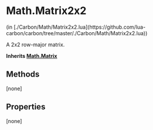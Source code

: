 <link href="../../style.css" rel="stylesheet" type="text/css"/>
<h1 class="class-title">Math.Matrix2x2</h1>
<span class="file-link">(in [./Carbon/Math/Matrix2x2.lua](https://github.com/lua-carbon/carbon/tree/master/./Carbon/Math/Matrix2x2.lua))</span><br/>

A 2x2 row-major matrix.

**Inherits <a href="Classes/Math.Matrix">Math.Matrix</a>**

## Methods
[none]

## Properties
[none]
